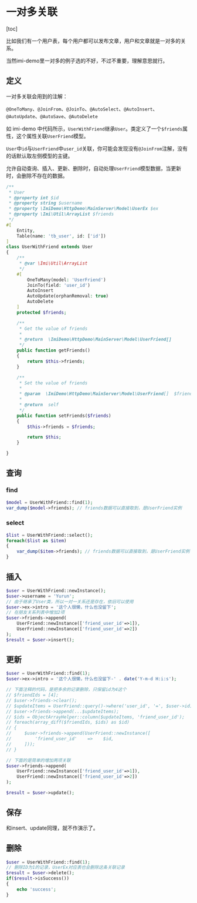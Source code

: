 # 一对多关联

[toc]

比如我们有一个用户表，每个用户都可以发布文章，用户和文章就是一对多的关系。

当然imi-demo里一对多的例子选的不好，不过不重要，理解意思就行。

## 定义

一对多关联会用到的注解：

`@OneToMany`、`@JoinFrom`、`@JoinTo`、`@AutoSelect`、`@AutoInsert`、`@AutoUpdate`、`@AutoSave`、`@AutoDelete`

如 imi-demo 中代码所示，`UserWithFriend`继承`User`。类定义了一个`$friends`属性，这个属性关联`UserFriend`模型。

`User`中`id`与`UserFriend`中`user_id`关联，你可能会发现没有`@JoinFrom`注解，没有的话默认取左侧模型的主键。

允许自动查询、插入、更新、删除时，自动处理`UserFriend`模型数据，当更新时，会删除不存在的数据。

```php
/**
 * User
 * @property int $id
 * @property string $username
 * @property \ImiDemo\HttpDemo\MainServer\Model\UserEx $ex
 * @property \Imi\Util\ArrayList $friends
 */
#[
    Entity,
    Table(name: 'tb_user', id: ['id'])
]
class UserWithFriend extends User
{
    /**
     * @var \Imi\Util\ArrayList
     */
    #[
        OneToMany(model: 'UserFriend')
        JoinTo(field: 'user_id')
        AutoInsert
        AutoUpdate(orphanRemoval: true)
        AutoDelete
    ]
    protected $friends;

    /**
     * Get the value of friends
     *
     * @return  \ImiDemo\HttpDemo\MainServer\Model\UserFriend[]
     */ 
    public function getFriends()
    {
        return $this->friends;
    }

    /**
     * Set the value of friends
     *
     * @param  \ImiDemo\HttpDemo\MainServer\Model\UserFriend[]  $friends
     *
     * @return  self
     */ 
    public function setFriends($friends)
    {
        $this->friends = $friends;

        return $this;
    }

}
```

## 查询

### find

```php
$model = UserWithFriend::find(1);
var_dump($model->friends); // friends数据可以直接取到，是UserFriend实例
```

### select

```php
$list = UserWithFriend::select();
foreach($list as $item)
{
    var_dump($item->friends); // friends数据可以直接取到，是UserFriend实例
}
```

## 插入

```php
$user = UserWithFriend::newInstance();
$user->username = 'Yurun';
// 由于继承了User类，所以一对一关系还是存在，依旧可以使用
$user->ex->intro = '这个人很懒，什么也没留下';
// 在朋友关系列表中增加2项
$user->friends->append(
    UserFriend::newInstance(['friend_user_id'=>1]), 
    UserFriend::newInstance(['friend_user_id'=>2])
);
$result = $user->insert();
```

## 更新

```php
$user = UserWithFriend::find(1);
$user->ex->intro = '这个人很懒，什么也没留下-' . date('Y-m-d H:i:s');

// 下面注释的代码，是把多余的记录删除，只保留id为4这个
// $friendIds = [4];
// $user->friends->clear();
// $updateItems = UserFriend::query()->where('user_id', '=', $user->id)->whereIn('friend_user_id', $friendIds)->select()->getArray();
// $user->friends->append(...$updateItems);
// $ids = ObjectArrayHelper::column($updateItems, 'friend_user_id');
// foreach(array_diff($friendIds, $ids) as $id)
// {
//     $user->friends->append(UserFriend::newInstance([
//         'friend_user_id'    =>    $id,
//     ]));
// }

// 下面的是简单的增加两项关联
$user->friends->append(
    UserFriend::newInstance(['friend_user_id'=>1]), 
    UserFriend::newInstance(['friend_user_id'=>2])
);

$result = $user->update();
```

## 保存

和insert、update同理，就不作演示了。

## 删除

```php
$user = UserWithFriend::find(1);
// 删除ID为1的记录，UserEx对应表也会删除这条关联记录
$result = $user->delete();
if($result->isSuccess())
{
    echo 'success';
}
```
